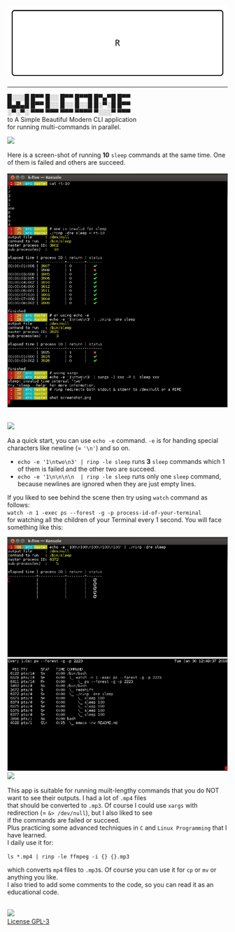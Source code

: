<a href="https://github.com/k-five/rinp">  
  <img src="https://github.com/k-five/rinp/blob/master/rec/rinp.banner.gif" />  
</a>  


<hr>



█░░░█ █▀▀ █░░ █▀▀ █▀▀█ █▀▄▀█ █▀▀  
█▄█▄█ █▀▀ █░░ █░░ █░░█ █░▀░█ █▀▀  
░▀░▀░ ▀▀▀ ▀▀▀ ▀▀▀ ▀▀▀▀ ▀░░░▀ ▀▀▀  
to A Simple Beautiful Modern CLI application  
for running multi-commands in parallel.  


<a href="https://github.com/k-five/rinp">  
  <img src="https://github.com/k-five/rinp/blob/master/rec/screenshot.svg" />  
</a>  

Here is a screen-shot of running **10** `sleep` commands at the same time. One of them is failed and others are succeed.  
<a href="https://github.com/k-five/rinp">  
  <img src="https://github.com/k-five/rinp/blob/master/rec/screenshot.png" />  
</a>  


<br>  
<a href="https://github.com/k-five/rinp">  
  <img src="https://github.com/k-five/rinp/blob/master/rec/examples.svg" />  
</a>  

Aa a quick start, you can use `echo -e` command. `-e` is for handing special characters like newline (= `'\n'`) and so on.  

  - `echo -e '1\ntwo\n3' | rinp -le sleep` runs **3** `sleep` commands which 1 of them is failed and the other two are succeed.  
  - `echo -e '1\n\n\n\n  | rinp -le sleep` runs only one `sleep` command, because newlines are ignored when they are just empty lines.  

If you liked to see behind the scene then try using `watch` command as follows:  
`watch -n 1 -exec ps --forest -g -p process-id-of-your-terminal`  
for watching all the children of your Terminal every 1 second. You will face something like this:  
  
<a href="https://www.gnu.org/licenses/gpl-3.0.en.html">  
  <img src="https://github.com/k-five/rinp/blob/master/rec/screenshot.watch.png" />  
</a>  



<br>  
<a href="https://www.gnu.org/licenses/gpl-3.0.en.html">  
  <img src="https://github.com/k-five/rinp/blob/master/rec/gole.svg" />  
</a>  

This app is suitable for running muilt-lengthy commands that you do NOT want to see their outputs. I had a lot of `.mp4` files  
that should be converted to `.mp3`. Of course I could use `xargs` with redirection (= `&> /dev/null`), but I also liked to see  
if the commands are failed or succeed.  
Plus practicing some advanced techniques in `C` and `Linux Programming` that I have learned.  
I daily use it for:  
  
`ls *.mp4 | rinp -le ffmpeg -i {} {}.mp3`
  
which converts `mp4` files to `.mp3`s. Of course you can use it for `cp` or `mv` or anything you like.  
I also tried to add some comments to the code, so you can read it as an educational code.  

<br>  
<a href="https://www.gnu.org/licenses/gpl-3.0.en.html">  
  <img src="https://github.com/k-five/rinp/blob/master/rec/license.svg" />  
</a>  
  

<br>  
<a href="https://www.gnu.org/licenses/gpl-3.0.en.html">  
  License GPL-3  
</a>  
